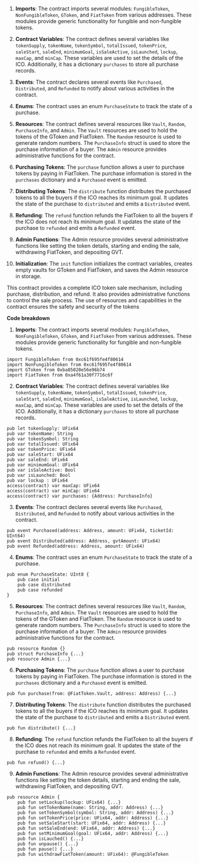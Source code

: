 
1. **Imports**: The contract imports several modules: `FungibleToken`, `NonFungibleToken`, `GToken`, and `FiatToken` from various addresses. These modules provide generic functionality for fungible and non-fungible tokens.

2. **Contract Variables**: The contract defines several variables like `tokenSupply`, `tokenName`, `tokenSymbol`, `totalIssued`, `tokenPrice`, `saleStart`, `saleEnd`, `minimumGoal`, `isSaleActive`, `isLaunched`, `lockup`, `maxCap`, and `minCap`. These variables are used to set the details of the ICO. Additionally, it has a dictionary `purchases` to store all purchase records.

3. **Events**: The contract declares several events like `Purchased`, `Distributed`, and `Refunded` to notify about various activities in the contract.

4. **Enums**: The contract uses an enum `PurchaseState` to track the state of a purchase.

5. **Resources**: The contract defines several resources like `Vault`, `Random`, `PurchaseInfo`, and `Admin`. The `Vault` resources are used to hold the tokens of the GToken and FiatToken. The `Random` resource is used to generate random numbers. The `PurchaseInfo` struct is used to store the purchase information of a buyer. The `Admin` resource provides administrative functions for the contract.

6. **Purchasing Tokens**: The `purchase` function allows a user to purchase tokens by paying in FiatToken. The purchase information is stored in the `purchases` dictionary and a `Purchased` event is emitted.

7. **Distributing Tokens**: The `distribute` function distributes the purchased tokens to all the buyers if the ICO reaches its minimum goal. It updates the state of the purchase to `distributed` and emits a `Distributed` event.

8. **Refunding**: The `refund` function refunds the FiatToken to all the buyers if the ICO does not reach its minimum goal. It updates the state of the purchase to `refunded` and emits a `Refunded` event.

9. **Admin Functions**: The Admin resource provides several administrative functions like setting the token details, starting and ending the sale, withdrawing FiatToken, and depositing GVT.

10. **Initialization**: The `init` function initializes the contract variables, creates empty vaults for GToken and FiatToken, and saves the Admin resource in storage.

This contract provides a complete ICO token sale mechanism, including purchase, distribution, and refund. It also provides administrative functions to control the sale process. The use of resources and capabilities in the contract ensures the safety and security of the tokens

**Code breakdown**

1. **Imports**: The contract imports several modules: `FungibleToken`, `NonFungibleToken`, `GToken`, and `FiatToken` from various addresses. These modules provide generic functionality for fungible and non-fungible tokens.

```cadence
import FungibleToken from 0xc61f695fe4f80614
import NonFungibleToken from 0xc61f695fe4f80614
import GToken from 0xba85020e56e96b74
import FiatToken from 0xa4f61a30f7716c6f
```

2. **Contract Variables**: The contract defines several variables like `tokenSupply`, `tokenName`, `tokenSymbol`, `totalIssued`, `tokenPrice`, `saleStart`, `saleEnd`, `minimumGoal`, `isSaleActive`, `isLaunched`, `lockup`, `maxCap`, and `minCap`. These variables are used to set the details of the ICO. Additionally, it has a dictionary `purchases` to store all purchase records.

```cadence
pub let tokenSupply: UFix64
pub var tokenName: String
pub var tokenSymbol: String
pub var totalIssued: UFix64 
pub var tokenPrice: UFix64
pub var saleStart: UFix64
pub var saleEnd: UFix64
pub var minimumGoal: UFix64
pub var isSaleActive: Bool
pub var isLaunched: Bool
pub var lockup : UFix64
access(contract) var maxCap: UFix64
access(contract) var minCap: UFix64
access(contract) var purchases: {Address: PurchaseInfo}
```

3. **Events**: The contract declares several events like `Purchased`, `Distributed`, and `Refunded` to notify about various activities in the contract.

```cadence
pub event Purchased(address: Address, amount: UFix64, ticketId: UInt64)
pub event Distributed(address: Address, gvtAmount: UFix64)
pub event Refunded(address: Address, amount: UFix64)
```

4. **Enums**: The contract uses an enum `PurchaseState` to track the state of a purchase.

```cadence
pub enum PurchaseState: UInt8 {
    pub case initial
    pub case distributed
    pub case refunded
}
```

5. **Resources**: The contract defines several resources like `Vault`, `Random`, `PurchaseInfo`, and `Admin`. The `Vault` resources are used to hold the tokens of the GToken and FiatToken. The `Random` resource is used to generate random numbers. The `PurchaseInfo` struct is used to store the purchase information of a buyer. The `Admin` resource provides administrative functions for the contract.

```cadence
pub resource Random {}
pub struct PurchaseInfo {...}
pub resource Admin {...}
```

6. **Purchasing Tokens**: The `purchase` function allows a user to purchase tokens by paying in FiatToken. The purchase information is stored in the `purchases` dictionary and a `Purchased` event is emitted.

```cadence
pub fun purchase(from: @FiatToken.Vault, address: Address) {...}
```

7. **Distributing Tokens**: The `distribute` function distributes the purchased tokens to all the buyers if the ICO reaches its minimum goal. It updates the state of the purchase to `distributed` and emits a `Distributed` event.

```cadence
pub fun distribute() {...}
```

8. **Refunding**: The `refund` function refunds the FiatToken to all the buyers if the ICO does not reach its minimum goal. It updates the state of the purchase to `refunded` and emits a `Refunded` event.

```cadence
pub fun refund() {...}
```

9. **Admin Functions**: The Admin resource provides several administrative functions like setting the token details, starting and ending the sale, withdrawing FiatToken, and depositing GVT.

```cadence
pub resource Admin {
    pub fun setLockup(lockup: UFix64) {...}
    pub fun setTokenName(name: String, addr: Address) {...}
    pub fun setTokenSymbol(symbol: String, addr: Address) {...}
    pub fun setTokenPrice(price: UFix64, addr: Address) {...}
    pub fun setSaleStart(start: UFix64, addr: Address) {...}
    pub fun setSaleEnd(end: UFix64, addr: Address) {...}
    pub fun setMinimumGoal(goal: UFix64, addr: Address) {...}
    pub fun isLauched() {...}
    pub fun unpause() {...}
    pub fun pause() {...}
    pub fun withdrawFiatToken(amount: UFix64): @FungibleToken
```


